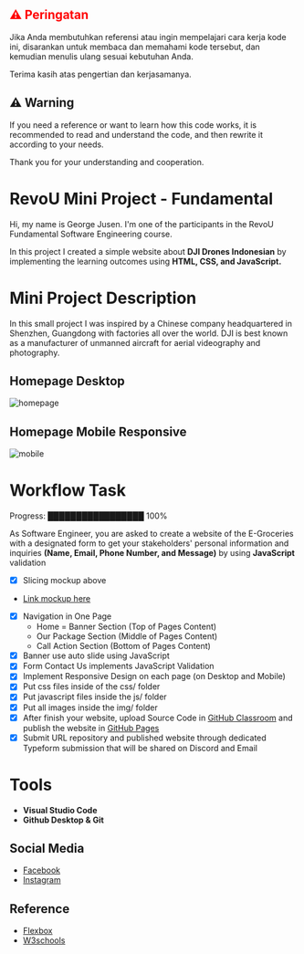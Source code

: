 ## <span style="color:red">⚠️ Peringatan</span>


Jika Anda membutuhkan referensi atau ingin mempelajari cara kerja kode ini, disarankan untuk membaca dan memahami kode tersebut, dan kemudian menulis ulang sesuai kebutuhan Anda.

Terima kasih atas pengertian dan kerjasamanya.

## ⚠️ Warning


If you need a reference or want to learn how this code works, it is recommended to read and understand the code, and then rewrite it according to your needs.

Thank you for your understanding and cooperation.

# RevoU Mini Project - Fundamental

Hi, my name is George Jusen. I'm one of the participants in the RevoU Fundamental Software Engineering course.

In this project I created a simple website about **DJI Drones Indonesian** by implementing the learning outcomes using **HTML, CSS, and JavaScript.**

# Mini Project Description

In this small project I was inspired by a Chinese company headquartered in Shenzhen, Guangdong with factories all over the world. DJI is best known as a manufacturer of unmanned aircraft for aerial videography and photography.
## Homepage Desktop
![homepage](https://github.com/revou-fundamental-course/26-jun-23-georgejusen/assets/49087825/22bd141f-49a3-4db8-bff2-4d4fac8eab47)

## Homepage Mobile Responsive
![mobile](https://github.com/revou-fundamental-course/26-jun-23-georgejusen/assets/49087825/bb4aa3ef-9f0f-4748-8dd1-e2f995761841)


# Workflow Task

Progress: █████████████████ 100%

As Software Engineer, you are asked to create a website of the E-Groceries with a designated form to get your stakeholders' personal information and inquiries **(Name, Email, Phone Number, and Message)** by using **JavaScript** validation

- [x] Slicing mockup above
- [Link mockup here](https://app.moqups.com/Y8iumYO1yOg5P2v9YSZ4pW7u8Hs15D2s/view/page/a2d808b02)
- [x] Navigation in One Page
  - Home = Banner Section (Top of Pages Content)
  - Our Package Section (Middle of Pages Content)
  - Call Action Section (Bottom of Pages Content)
- [x] Banner use auto slide using JavaScript
- [x] Form Contact Us implements JavaScript Validation
- [x] Implement Responsive Design on each page (on Desktop and Mobile)
- [x] Put css files inside of the css/ folder
- [x] Put javascript files inside the js/ folder
- [x] Put all images inside the img/ folder
- [x] After finish your website, upload Source Code in [GitHub Classroom](https://rebrand.ly/fcse-github) and publish the website in [GitHub Pages](https://pages.github.com/)
- [x] Submit URL repository and published website through dedicated Typeform submission that will be shared on Discord and Email

# Tools

- **Visual Studio Code**
- **Github Desktop & Git**

## Social Media

- [Facebook](https://web.facebook.com/profile.php?id=100088055513837)
- [Instagram](https://www.instagram.com/georgejusen_/)

## Reference

- [Flexbox ](https://developer.mozilla.org/en-US/docs/Learn/CSS/CSS_layout/Flexbox)
- [W3schools](https://www.w3schools.com/w3css/w3css_tables.asp)
